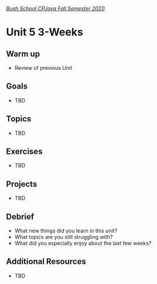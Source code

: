 [_Bush School CPJava Fall Semester 2020_](https://chandrunarayan.github.io/cpjava/)

# Unit 5 3-Weeks

## Warm up
* Review of previous Unit

## Goals
* TBD

## Topics
* TBD

## Exercises
* TBD


## Projects
* TBD

## Debrief
* What new things did you learn in this unit?
* What topics are you still struggling with?
* What did you especially enjoy about the last few weeks?

## Additional Resources
* TBD
